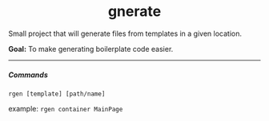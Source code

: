 <h1 align="center">
    gnerate
</h1>

Small project that will generate files from templates in a given location.

**Goal:** To make generating boilerplate code easier.

------------

##### Commands

`rgen [template] [path/name]`


example:
`rgen container MainPage`